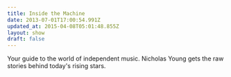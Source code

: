 ```yaml
---
title: Inside the Machine
date: 2013-07-01T17:00:54.991Z
updated_at: 2015-04-08T05:01:48.855Z
layout: show 
draft: false 
---
```

Your guide to the world of independent music. Nicholas Young gets the raw stories behind today's rising stars.
